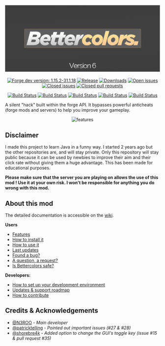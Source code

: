 <h3 align="center">
  <img src=".github/header.png">
</h3>
 
<p align="center">
    <a href="https://img.shields.io/badge/forge_dev-1.15.2_31.1.18-green.svg"><img alt="Forge dev version: 1.15.2-31.1.18" src="https://img.shields.io/badge/forge_dev-1.15.2_31.1.18-green.svg"/></a>
    <a href="https://img.shields.io/github/release/n3roo/bettercolors.svg"><img alt="Release" src="https://img.shields.io/github/release/n3roo/bettercolors.svg"/></a>
    <a href="https://img.shields.io/github/downloads/n3roo/bettercolors/total.svg"><img alt="Downloads" src="https://img.shields.io/github/downloads/n3roo/bettercolors/total.svg"/></a>
    <a href="https://img.shields.io/github/issues/n3roo/bettercolors.svg"><img alt="Open issues" src="https://img.shields.io/github/issues/n3roo/bettercolors.svg"/></a>
    <a href="https://img.shields.io/github/issues-closed-raw/n3roo/bettercolors.svg"><img alt="Closed issues" src="https://img.shields.io/github/issues-closed-raw/n3roo/bettercolors.svg"/></a>
    <a href="https://img.shields.io/github/issues-pr-closed/n3roo/bettercolors.svg"><img alt="Closed pull requests" src="https://img.shields.io/github/issues-pr-closed/n3roo/bettercolors.svg"/></a>
</p>

<p align="center">
    <a href="https://github.com/N3ROO/Bettercolors/workflows/Build%20MC1.8.9/badge.svg"><img alt="Build Status" src="https://github.com/N3ROO/Bettercolors/workflows/Build%20MC1.8.9/badge.svg" /></a>
    <a href="https://github.com/N3ROO/Bettercolors/workflows/Build%20MC1.12.2/badge.svg"><img alt="Build Status" src="https://github.com/N3ROO/Bettercolors/workflows/Build%20MC1.12.2/badge.svg" /></a>
    <a href="https://github.com/N3ROO/Bettercolors/workflows/Build%20MC1.13.2/badge.svg"><img alt="Build Status" src="https://github.com/N3ROO/Bettercolors/workflows/Build%20MC1.13.2/badge.svg" /></a>
    <a href="https://github.com/N3ROO/Bettercolors/workflows/Build%20MC1.14.4/badge.svg"><img alt="Build Status" src="https://github.com/N3ROO/Bettercolors/workflows/Build%20MC1.14.4/badge.svg" /></a>
    <a href="https://github.com/N3ROO/Bettercolors/workflows/Build%20MC1.15.2/badge.svg"><img alt="Build Status" src="https://github.com/N3ROO/Bettercolors/workflows/Build%20MC1.15.2/badge.svg" /></a>
</p>

A silent "hack" built within the forge API. It bypasses powerful anticheats (forge mods and servers) to help you improve your gameplay.

<p align="center">
    <img alt="features" src="https://raw.githubusercontent.com/N3ROO/Bettercolors/MC_1.8.9/.github/features_main_crop500.png" />
</p>

## Disclaimer

I made this project to learn Java in a funny way. I started 2 years ago but the other repositories are, and will stay private. Only this repository will stay public because it can be used by newbies to improve their aim and their click rate without giving them a huge advantage. This has been made for educational purposes.

**Please make sure that the server you are playing on allows the use of this mod ! Use it at your own risk. I won't be responsible for anything you do wrong with this mod.**

## About this mod

The detailed documentation is accessible on the [wiki](https://github.com/N3ROO/Bettercolors/wiki).

**Users**
- [Features](https://github.com/N3ROO/Bettercolors/wiki/2.-Features)
- [How to install it](https://github.com/N3ROO/Bettercolors/wiki/1.-User-section)
- [How to use it](https://github.com/N3ROO/Bettercolors/wiki/1.-User-section)
- [Last updates](https://github.com/N3ROO/Bettercolors/wiki/4.-Updates-&-Support-roadmap)
- [Found a bug?](https://github.com/N3ROO/Bettercolors/issues/new?assignees=&labels=&template=bug_report.md&title=)
- [A question, a request?](https://github.com/N3ROO/Bettercolors/issues/new?assignees=&labels=&template=feature_request.md&title=)
- [Is Bettercolors safe?](https://github.com/N3ROO/Bettercolors/wiki/0.-What-makes-Bettercolors-undetectable)

**Developers:**
- [How to set up your development environment](https://github.com/N3ROO/Bettercolors/wiki/3.-Developer-section)
- [Updates & support roadmap](https://github.com/N3ROO/Bettercolors/wiki/4.-Updates-&-Support-roadmap)
- [How to contribute](https://github.com/N3ROO/Bettercolors/wiki/3.-Developer-section#contributing)



## Credits & Acknowledgements

- [@N3ROO](https://github.com/N3ROO)  - *Main developer*
- [@patricktelling](https://github.com/patricktelling) - *Pointed out important issues (#27 & #28)*
- [@shorebre4k](https://github.com/shorebre4k) - *Added option to change the GUI's toggle key (issue #15 & pull request #35)*
